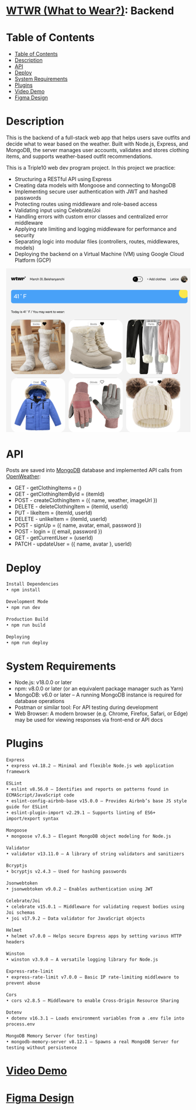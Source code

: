 # [WTWR (What to Wear?)](https://leticezwinger.com/): Backend

# Table of Contents

- [Table of Contents](#table-of-contents)
- [Description](#description)
- [API](#api)
- [Deploy](#deploy)
- [System Requirements](#system-requirements)
- [Plugins](#plugins)
- [<a href="https://youtu.be/TOht5NQbq64" rel="nofollow">Video Demo</a>](https://youtu.be/TOht5NQbq64)
- [<a href="https://www.figma.com/design/dQLJwEKasIdspciJAJrCaf/Sprint-11_-WTWR?node-id=311-433&amp;p=f&amp;t=8heaDjekYZaoSaKv-0" rel="nofollow">Figma Design</a>](https://www.figma.com/design/dQLJwEKasIdspciJAJrCaf/Sprint-11_-WTWR?node-id=311-433&p=f&t=8heaDjekYZaoSaKv-0)

<!-- Created by https://github.com/ekalinin/github-markdown-toc -->

# Description

This is the backend of a full-stack web app that helps users save outfits and decide what to wear based on the weather. Built with Node.js, Express, and MongoDB, the server manages user accounts, validates and stores clothing items, and supports weather-based outfit recommendations.

This is a Triple10 web dev program project. In this project we practice:

- Structuring a RESTful API using Express
- Creating data models with Mongoose and connecting to MongoDB
- Implementing secure user authentication with JWT and hashed passwords
- Protecting routes using middleware and role-based access
- Validating input using Celebrate/Joi
- Handling errors with custom error classes and centralized error middleware
- Applying rate limiting and logging middleware for performance and security
- Separating logic into modular files (controllers, routes, middlewares, models)
- Deploying the backend on a Virtual Machine (VM) using Google Cloud Platform (GCP)

![desktop-view](/public/wtwr.png)

# API

Posts are saved into [MongoDB](https://www.mongodb.com/) database and implemented API calls from [OpenWeather](https://openweathermap.org/):

- GET - getClothingItems = ()
- GET - getClothingItemById = (itemId)
- POST - createClothingItem = ({ name, weather, imageUrl })
- DELETE - deleteClothingItem = (itemId, userId)
- PUT - likeItem = (itemId, userId)
- DELETE - unlikeItem = (itemId, userId)
- POST - signUp = ({ name, avatar, email, password })
- POST - login = ({ email, password })
- GET - getCurrentUser = (userId)
- PATCH - updateUser = ({ name, avatar }, userId)

# Deploy

    Install Dependencies
    • npm install

    Development Mode
    • npm run dev

    Production Build
    • npm run build

    Deploying
    • npm run deploy

# System Requirements

- Node.js: v18.0.0 or later
- npm: v8.0.0 or later (or an equivalent package manager such as Yarn)
- MongoDB: v6.0 or later – A running MongoDB instance is required for database operations
- Postman or similar tool: For API testing during development
- Web Browser: A modern browser (e.g. Chrome, Firefox, Safari, or Edge) may be used for viewing responses via front-end or API docs

# Plugins

    Express
    • express v4.18.2 – Minimal and flexible Node.js web application framework

    ESLint
    • eslint v8.56.0 – Identifies and reports on patterns found in ECMAScript/JavaScript code
    • eslint-config-airbnb-base v15.0.0 – Provides Airbnb’s base JS style guide for ESLint
    • eslint-plugin-import v2.29.1 – Supports linting of ES6+ import/export syntax

    Mongoose
    • mongoose v7.6.3 – Elegant MongoDB object modeling for Node.js

    Validator
    • validator v13.11.0 – A library of string validators and sanitizers

    Bcryptjs
    • bcryptjs v2.4.3 – Used for hashing passwords

    Jsonwebtoken
    • jsonwebtoken v9.0.2 – Enables authentication using JWT

    Celebrate/Joi
    • celebrate v15.0.1 – Middleware for validating request bodies using Joi schemas
    • joi v17.9.2 – Data validator for JavaScript objects

    Helmet
    • helmet v7.0.0 – Helps secure Express apps by setting various HTTP headers

    Winston
    • winston v3.9.0 – A versatile logging library for Node.js

    Express-rate-limit
    • express-rate-limit v7.0.0 – Basic IP rate-limiting middleware to prevent abuse

    Cors
    • cors v2.8.5 – Middleware to enable Cross-Origin Resource Sharing

    Dotenv
    • dotenv v16.3.1 – Loads environment variables from a .env file into process.env

    MongoDB Memory Server (for testing)
    • mongodb-memory-server v8.12.1 – Spawns a real MongoDB Server for testing without persistence

# [Video Demo](https://youtu.be/TOht5NQbq64)

# [Figma Design](https://www.figma.com/design/dQLJwEKasIdspciJAJrCaf/Sprint-11_-WTWR?node-id=311-433&p=f&t=8heaDjekYZaoSaKv-0)
